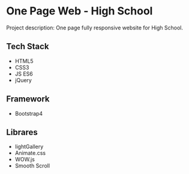 # One Page Web - High School
Project description: One page fully responsive website for High School.

## Tech Stack
* HTML5
* CSS3
* JS ES6
* jQuery

## Framework
* Bootstrap4

## Librares
* lightGallery
* Animate.css
* WOW.js
* Smooth Scroll



